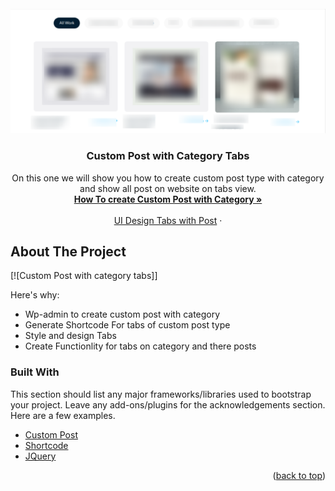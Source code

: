 <div id="top"></div>


<!-- PROJECT LOGO -->
<br />
<div align="center">
  <a href="https://github.com/pawankhated/">
    <img src="assets/images/banner.png" alt="Banner">
  </a>

  <h3 align="center">Custom Post with Category Tabs</h3>

  <p align="center">
    On this one we will show you how to create custom post type with category and show all post on website on tabs view.
    <br />
    <a href="https://github.com/pawankhated/wordpress"><strong>How To create Custom Post with Category »</strong></a>
    <br />
    <br />
    <a href="https://github.com/pawankhated/wordpress">UI Design Tabs with Post</a>
    ·
    
  </p>
</div>

<!-- ABOUT THE PROJECT -->
## About The Project

[![Custom Post with category tabs]]



Here's why:
* Wp-admin to create custom post with category
* Generate Shortcode For tabs of custom post type
* Style and design Tabs
* Create Functionlity for tabs on category and there posts



### Built With

This section should list any major frameworks/libraries used to bootstrap your project. Leave any add-ons/plugins for the acknowledgements section. Here are a few examples.

* [Custom Post](https://wordpress.org/support/article/post-types/)
* [Shortcode](https://wordpress.org/support/article/shortcode-block/)
* [JQuery](https://jquery.com)

<p align="right">(<a href="#top">back to top</a>)</p>